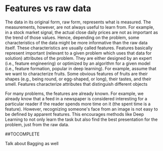 # Features vs raw data

The data in its original form, raw form, represents what is measured. The measurements, however, are not always useful to learn from. For example, in a stock market signal, the actual close daily prices are not as important as the trend of those values. Hence, depending on the problem, some characteristics of the data might be more informative than the raw data itself. These characteristics are usually called features. Features basically represent important \(relevant to a given problem which uses that data for solution\) attributes of the problem. They are either designed by an expert \(i.e., feature engineering\) or optimized by an algorithm for a given model \(i.e., feature formation, popular in deep learning\). For example, assume that we want to characterize fruits. Some obvious features of fruits are their shapes \(e.g., being round, or egg-shaped, or long\), their tastes, and their smell. Features characterize attributes that distinguish different objects

For many problems, the features are already known. For example, we already know that a feed in a newspaper is considered interesting for a particular reader if the reader spends more time on it \(the spent time is a feature\). However, recognizing someone's face from an image is not easy to be defined by apparent features. This encourages methods like Deep Learning to not only learn the task but also find the best presentation for the problem, just from the raw data.

\#\#TOCOMPLETE

Talk about Bagging as well

